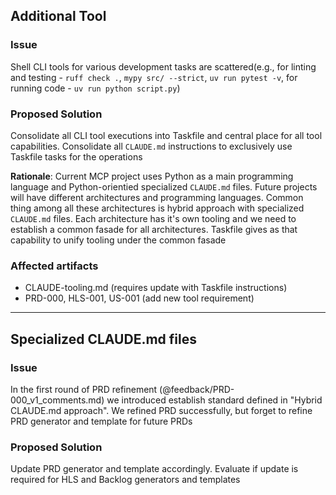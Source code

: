 ## Additional Tool
### Issue
Shell CLI tools for various development tasks are scattered(e.g., for linting and testing - `ruff check .`, `mypy src/ --strict`, `uv run pytest -v`, for running code - `uv run python script.py`)

### Proposed Solution
Consolidate all CLI tool executions into Taskfile and central place for all tool capabilities. Consolidate all `CLAUDE.md` instructions to exclusively use Taskfile tasks for the operations

**Rationale**: 
Current MCP project uses Python as a main programming language and Python-orientied specialized `CLAUDE.md` files. Future projects will have different architectures and programming languages. Common thing among all these architectures is hybrid approach with specialized `CLAUDE.md` files. Each architecture has it's own tooling and we need to establish a common fasade for all architectures. Taskfile gives as that capability to unify tooling under the common fasade

### Affected artifacts
- CLAUDE-tooling.md (requires update with Taskfile instructions)
- PRD-000, HLS-001, US-001 (add new tool requirement)

---

## Specialized CLAUDE.md files
### Issue
In the first round of PRD refinement (@feedback/PRD-000_v1_comments.md) we introduced establish standard defined in "Hybrid CLAUDE.md approach". We refined PRD successfully, but forget to refine PRD generator and template for future PRDs

### Proposed Solution
Update PRD generator and template accordingly. Evaluate if update is required for HLS and Backlog generators and templates
